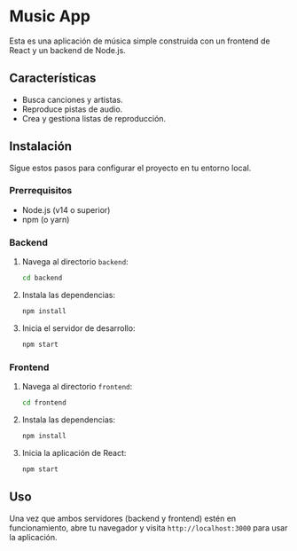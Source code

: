 # Music App

Esta es una aplicación de música simple construida con un frontend de React y un backend de Node.js.

## Características

*   Busca canciones y artistas.
*   Reproduce pistas de audio.
*   Crea y gestiona listas de reproducción.

## Instalación

Sigue estos pasos para configurar el proyecto en tu entorno local.

### Prerrequisitos

*   Node.js (v14 o superior)
*   npm (o yarn)

### Backend

1.  Navega al directorio `backend`:
    ```sh
    cd backend
    ```
2.  Instala las dependencias:
    ```sh
    npm install
    ```
3.  Inicia el servidor de desarrollo:
    ```sh
    npm start
    ```

### Frontend

1.  Navega al directorio `frontend`:
    ```sh
    cd frontend
    ```
2.  Instala las dependencias:
    ```sh
    npm install
    ```
3.  Inicia la aplicación de React:
    ```sh
    npm start
    ```

## Uso

Una vez que ambos servidores (backend y frontend) estén en funcionamiento, abre tu navegador y visita `http://localhost:3000` para usar la aplicación.
